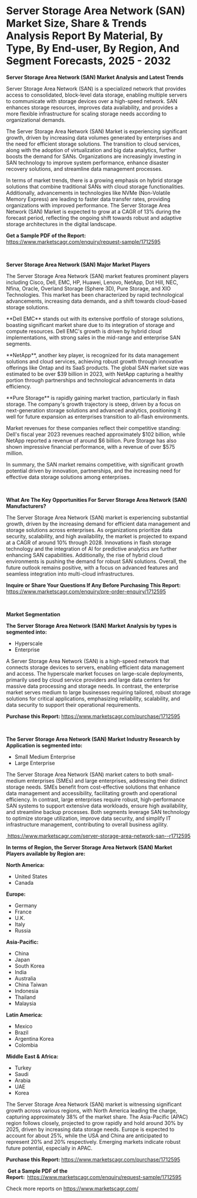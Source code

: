 <p><h1>Server Storage Area Network (SAN) Market Size, Share & Trends Analysis Report By Material, By Type, By End-user, By Region, And Segment Forecasts, 2025 - 2032</h1></p><p><strong>Server Storage Area Network (SAN) Market Analysis and Latest Trends</strong></p>
<p><p>Server Storage Area Network (SAN) is a specialized network that provides access to consolidated, block-level data storage, enabling multiple servers to communicate with storage devices over a high-speed network. SAN enhances storage resources, improves data availability, and provides a more flexible infrastructure for scaling storage needs according to organizational demands.</p><p>The Server Storage Area Network (SAN) Market is experiencing significant growth, driven by increasing data volumes generated by enterprises and the need for efficient storage solutions. The transition to cloud services, along with the adoption of virtualization and big data analytics, further boosts the demand for SANs. Organizations are increasingly investing in SAN technology to improve system performance, enhance disaster recovery solutions, and streamline data management processes.</p><p>In terms of market trends, there is a growing emphasis on hybrid storage solutions that combine traditional SANs with cloud storage functionalities. Additionally, advancements in technologies like NVMe (Non-Volatile Memory Express) are leading to faster data transfer rates, providing organizations with improved performance. The Server Storage Area Network (SAN) Market is expected to grow at a CAGR of 13% during the forecast period, reflecting the ongoing shift towards robust and adaptive storage architectures in the digital landscape.</p></p>
<p><strong>Get a Sample PDF of the Report:&nbsp;</strong> <a href="https://www.marketscagr.com/enquiry/request-sample/1712595?utm_campaign=1868&utm_medium=2&utm_source=Github&utm_content=ia&utm_term=11012025&utm_id=server-storage-area-network-san">https://www.marketscagr.com/enquiry/request-sample/1712595</a></p>
<p>&nbsp;</p>
<p><strong>Server Storage Area Network (SAN) Major Market Players</strong></p>
<p><p>The Server Storage Area Network (SAN) market features prominent players including Cisco, Dell, EMC, HP, Huawei, Lenovo, NetApp, Dot Hill, NEC, Nfina, Oracle, Overland Storage (Sphere 3D), Pure Storage, and XIO Technologies. This market has been characterized by rapid technological advancements, increasing data demands, and a shift towards cloud-based storage solutions.</p><p>**Dell EMC** stands out with its extensive portfolio of storage solutions, boasting significant market share due to its integration of storage and compute resources. Dell EMC's growth is driven by hybrid cloud implementations, with strong sales in the mid-range and enterprise SAN segments.</p><p>**NetApp**, another key player, is recognized for its data management solutions and cloud services, achieving robust growth through innovative offerings like Ontap and its SaaS products. The global SAN market size was estimated to be over $39 billion in 2023, with NetApp capturing a healthy portion through partnerships and technological advancements in data efficiency.</p><p>**Pure Storage** is rapidly gaining market traction, particularly in flash storage. The company's growth trajectory is steep, driven by a focus on next-generation storage solutions and advanced analytics, positioning it well for future expansion as enterprises transition to all-flash environments.</p><p>Market revenues for these companies reflect their competitive standing: Dell's fiscal year 2023 revenues reached approximately $102 billion, while NetApp reported a revenue of around $6 billion. Pure Storage has also shown impressive financial performance, with a revenue of over $575 million.</p><p>In summary, the SAN market remains competitive, with significant growth potential driven by innovation, partnerships, and the increasing need for effective data storage solutions among enterprises.</p></p>
<p>&nbsp;</p>
<p><strong>What Are The Key Opportunities For Server Storage Area Network (SAN) Manufacturers?</strong></p>
<p><p>The Server Storage Area Network (SAN) market is experiencing substantial growth, driven by the increasing demand for efficient data management and storage solutions across enterprises. As organizations prioritize data security, scalability, and high availability, the market is projected to expand at a CAGR of around 10% through 2028. Innovations in flash storage technology and the integration of AI for predictive analytics are further enhancing SAN capabilities. Additionally, the rise of hybrid cloud environments is pushing the demand for robust SAN solutions. Overall, the future outlook remains positive, with a focus on advanced features and seamless integration into multi-cloud infrastructures.</p></p>
<p><strong>Inquire or Share Your Questions If Any Before Purchasing This Report:</strong> <a href="https://www.marketscagr.com/enquiry/pre-order-enquiry/1712595?utm_campaign=1868&utm_medium=2&utm_source=Github&utm_content=ia&utm_term=11012025&utm_id=server-storage-area-network-san">https://www.marketscagr.com/enquiry/pre-order-enquiry/1712595</a></p>
<p>&nbsp;</p>
<p><strong>Market Segmentation</strong></p>
<p><strong>The Server Storage Area Network (SAN) Market Analysis by types is segmented into:</strong></p>
<p><ul><li>Hyperscale</li><li>Enterprise</li></ul></p>
<p><p>A Server Storage Area Network (SAN) is a high-speed network that connects storage devices to servers, enabling efficient data management and access. The hyperscale market focuses on large-scale deployments, primarily used by cloud service providers and large data centers for massive data processing and storage needs. In contrast, the enterprise market serves medium to large businesses requiring tailored, robust storage solutions for critical applications, emphasizing reliability, scalability, and data security to support their operational requirements.</p></p>
<p><strong>Purchase this Report:&nbsp;</strong><a href="https://www.marketscagr.com/purchase/1712595?utm_campaign=1868&utm_medium=2&utm_source=Github&utm_content=ia&utm_term=11012025&utm_id=server-storage-area-network-san">https://www.marketscagr.com/purchase/1712595</a></p>
<p>&nbsp;</p>
<p><strong>The Server Storage Area Network (SAN) Market Industry Research by Application is segmented into:</strong></p>
<p><ul><li>Small Medium Enterprise</li><li>Large Enterprise</li></ul></p>
<p><p>The Server Storage Area Network (SAN) market caters to both small-medium enterprises (SMEs) and large enterprises, addressing their distinct storage needs. SMEs benefit from cost-effective solutions that enhance data management and accessibility, facilitating growth and operational efficiency. In contrast, large enterprises require robust, high-performance SAN systems to support extensive data workloads, ensure high availability, and streamline backup processes. Both segments leverage SAN technology to optimize storage utilization, improve data security, and simplify IT infrastructure management, contributing to overall business agility.</p></p>
<p><a href="https://www.marketscagr.com/server-storage-area-network-san--r1712595?utm_campaign=1868&utm_medium=2&utm_source=Github&utm_content=ia&utm_term=11012025&utm_id=server-storage-area-network-san">&nbsp;https://www.marketscagr.com/server-storage-area-network-san--r1712595</a></p>
<p><strong>In terms of Region, the Server Storage Area Network (SAN) Market Players available by Region are:</strong></p>
<p>
    <p> <strong> North America: </strong>
        <ul>
            <li>United States</li>
            <li>Canada</li>
        </ul>
        </p> 
    <p> <strong> Europe: </strong>
        <ul>
            <li>Germany</li>
            <li>France</li>
            <li>U.K.</li>
            <li>Italy</li>
            <li>Russia</li>
        </ul>
        </p> 
    <p> <strong> Asia-Pacific: </strong>
        <ul>
            <li>China</li>
            <li>Japan</li>
            <li>South Korea</li>
            <li>India</li>
            <li>Australia</li>
            <li>China Taiwan</li>
            <li>Indonesia</li>
            <li>Thailand</li>
            <li>Malaysia</li>
        </ul>
        </p> 
    <p> <strong> Latin America: </strong>
        <ul>
            <li>Mexico</li>
            <li>Brazil</li>
            <li>Argentina Korea</li>
            <li>Colombia</li>
        </ul>
        </p> 
    <p> <strong> Middle East & Africa: </strong>
        <ul>
            <li>Turkey</li>
            <li>Saudi</li>
            <li>Arabia</li>
            <li>UAE</li>
            <li>Korea</li>
        </ul>
    </p>
    </p>
<p><p>The Server Storage Area Network (SAN) market is witnessing significant growth across various regions, with North America leading the charge, capturing approximately 38% of the market share. The Asia-Pacific (APAC) region follows closely, projected to grow rapidly and hold around 30% by 2025, driven by increasing data storage needs. Europe is expected to account for about 25%, while the USA and China are anticipated to represent 20% and 20% respectively. Emerging markets indicate robust future potential, especially in APAC.</p></p>
<p><strong>Purchase this Report: </strong><a href="https://www.marketscagr.com/purchase/1712595?utm_campaign=1868&utm_medium=2&utm_source=Github&utm_content=ia&utm_term=11012025&utm_id=server-storage-area-network-san">https://www.marketscagr.com/purchase/1712595</a></p>
<p>&nbsp;<strong>Get a Sample PDF of the Report:&nbsp;&nbsp;</strong><a href="https://www.marketscagr.com/enquiry/request-sample/1712595?utm_campaign=1868&utm_medium=2&utm_source=Github&utm_content=ia&utm_term=11012025&utm_id=server-storage-area-network-san">https://www.marketscagr.com/enquiry/request-sample/1712595</a></p>
<p><strong></strong></p>
<p>Check more reports on <a href="https://www.marketscagr.com/?utm_campaign=1868&utm_medium=2&utm_source=Github&utm_content=ia&utm_term=11012025&utm_id=server-storage-area-network-san">https://www.marketscagr.com/</a></p>